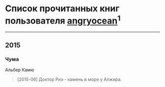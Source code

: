 # Список прочитанных книг пользователя [angryocean](http://vk.com/id42618726)<sup>1</sup>
---

## 2015

### Чума
Альбер Камю
> [2015-06] Доктор Риэ - камень в море у Алжира.



